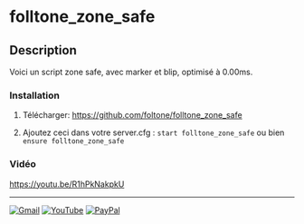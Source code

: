 # folltone_zone_safe

## Description
Voici un script zone safe, avec marker et blip, optimisé à 0.00ms.

### Installation

1) Télécharger: https://github.com/foltone/folltone_zone_safe

2) Ajoutez ceci dans votre server.cfg :
``start folltone_zone_safe``
   ou bien
``ensure folltone_zone_safe``

### Vidéo
https://youtu.be/R1hPkNakpkU

---

[![Gmail](https://img.shields.io/badge/Gmail-D14836?style=for-the-badge&logo=gmail&logoColor=white)](https://mail.google.com/mail/u/4/?hl=fr&tf=cm&fs=1&to=foltonedev@gmail.com)
[![YouTube](https://img.shields.io/badge/YouTube-%23FF0000.svg?style=for-the-badge&logo=YouTube&logoColor=white)](https://www.youtube.com/channel/UCMbP42Mqwk3hwjp4ClZjeng)
[![PayPal](https://img.shields.io/badge/PayPal-00457C?style=for-the-badge&logo=paypal&logoColor=white)](https://www.paypal.com/paypalme/foltonemoney?locale.x=fr_FR)
